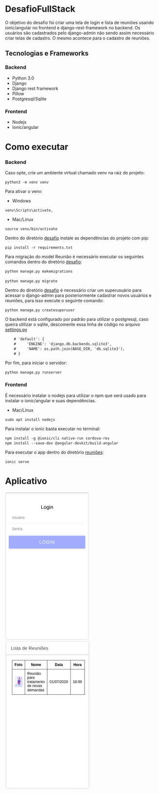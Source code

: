 # DesafioFullStack
O objetivo do desafio foi criar uma tela de login e lista de reuniões usando ionic/angular no frontend e django-rest-framework 
no backend. Os usuários são cadastrados pelo django-admin não sendo assim necessário criar telas de cadastro. O mesmo acontece 
para o cadastro de reuniões.


## Tecnologias e Frameworks


### Backend
- Python 3.0
- Django
- Django rest framework
- Pillow
- Postgresql/Sqlite

### Frontend
- Nodejs
- Ionic/angular

# Como executar

### Backend
Caso opte, crie um ambiente virtual chamado venv na raiz do projeto:
```
python3 -m venv venv
```
Para ativar o venv:

- Windows
```
venv\Scripts\activate,
```
- Mac/Linux
```
source venv/bin/activate
```

Dentro do diretório [desafio](/backend/desafio/) instale as dependências do projeto com pip:
```
pip install -r requirements.txt
```

Para migração do model Reunião é necessário executar os seguintes comandos dentro do diretório [desafio](/backend/desafio):
```
python manage.py makemigrations

python manage.py migrate
```

Dentro do diretório [desafio](/backend/desafio) é necessário criar um superusuário para acessar o django-admin para posteriormente cadastrar novos usuários e reuniões, para isso execute o seguinte comando:

```
python manage.py createsuperuser
```

O backend está configurado por padrão para utilizar o postgresql, caso queira utilizar o sqlite, descomente essa linha de código no arquivo [settings.py](/backend/desafio/desafio/settings.py)

```
    # 'default': {
    #     'ENGINE': 'django.db.backends.sqlite3',
    #     'NAME': os.path.join(BASE_DIR, 'db.sqlite3'),
    # }
```


Por fim, para iniciar o servidor:
```
python manage.py runserver
```



### Frontend
É necessário instalar o nodejs para utilizar o npm que será usado para instalar o ionic/angular e suas dependências.

- Mac/Linux
```
sudo apt install nodejs
```

Para instalar o ionic basta executar no terminal:
```
npm install -g @ionic/cli native-run cordova-res
npm install --save-dev @angular-devkit/build-angular
```

Para executar o app dentro do diretório [reuniões](/frontend/reunioes):
```
ionic serve
```


# Aplicativo
![](/imgs/login.png)
![](/imgs/reunioes.png)
